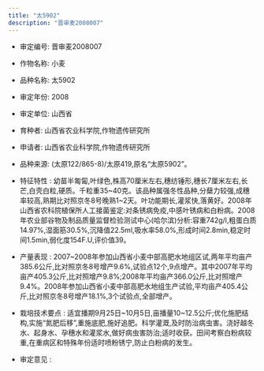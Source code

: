 ```yaml
---
title: "太5902"
description: "晋审麦2008007"
---
```

* 审定编号:  晋审麦2008007

*  作物名称:  小麦

*  品种名称:  太5902

*  审定年份:  2008

*  审定单位:  山西省

* 育种者:  山西省农业科学院,作物遗传研究所

*  申请者:  山西省农业科学院,作物遗传研究所

*  品种来源:  (太原122/865-8)/太原419,原名“太原5902”。

*  特征特性 : 
幼苗半匍匐,叶绿色,株高70厘米左右,穗纺锤形,穗长7厘米左右,长芒,白壳白粒,硬质。千粒重35~40克。该品种属强冬性品种,分蘖力较强,成穗率较高,熟期比对照京冬8号晚熟1~2天。叶功能期长,灌浆快,落黄好。2008年山西省农科院植保所人工接菌鉴定:对条锈病免疫,中感叶锈病和白粉病。2008年农业部谷物及制品质量监督检验测试中心(哈尔滨)分析:容重742g/l,粗蛋白质14.97%,湿面筋30.5%,沉降值22.5ml,吸水率58.0%,形成时间2.8min,稳定时间1.5min,弱化度154F.U,评价值39。
 
*  产量表现 : 
2007~2008年参加山西省小麦中部高肥水地组区试,两年平均亩产385.6公斤,比对照京冬8号增产9.6%,试验点12个,9点增产。其中2007年平均亩产405.3公斤,比对照增产9.8%;2008年平均亩产366.0公斤,比对照增产9.4%。2008年参加山西省小麦中部高肥水地组生产试验,平均亩产405.4公斤,比对照京冬8号增产18.1%,3个试验点,全部增产。

*  栽培技术要点 : 
适宜播期9月25日~10月5日,亩播量10~12.5公斤;优化施肥结构,实施“氮肥后移”,重施底肥,施好追肥。科学灌溉,及时防治病虫害。浇好越冬水、起身水、孕穗水和灌浆水,做好病虫害防治;适时收获。田间考察白粉病较重,在重病区和特殊年份适时喷粉锈宁,防止白粉病的发生。

*  审定意见 : 


